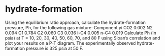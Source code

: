 # hydrate-formation

Using the equilibrium ratio approach, calculate the hydrate-formation pressure, Ph, for the
following gas mixture:
Component yi
CO2 0.002
N2 0.094
C1 0.784
C2 0.060
C3 0.036
i-C4 0.005
n-C4 0.019
Calculate Ph (in psia) at T = 10, 20, 30, 40, 50, 60, 70, and 80 F using Sloan’s correlation and
plot your results on a P-T diagram.
The experimentally observed hydrate-formation pressure is 325 psia at 50 F.
